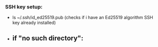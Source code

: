 ### SSH key setup:
 - ls ~/.ssh/id_ed25519.pub (checks if i have an Ed25519 algorithm SSH key already installed)
 - if "no such directory":
	 - 